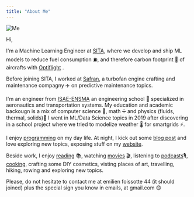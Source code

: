 ```yaml
---
title: "About Me"
---
```


![Me](/img/me/me.png#center)

Hi,

I'm a Machine Learning Engineer at [SITA](https://www.sita.aero/), where we develop and ship
ML models to reduce fuel consumption ⛽, and therefore carbon footprint 🍃 of aircrafts with
[Optiflight](https://www.sita.aero/solutions/sita-for-aircraft/digital-day-of-operations/optiflight/) .

Before joining SITA, I worked at [Safran](https://www.safran-group.com/), a turbofan
engine crafting and maintenance compagny ✈️ on predictive maintenance topics.

I'm an engineer from [ISAE-ENSMA](https://www.ensma.fr/) an engineering school 🏫 specialized in aeronautics
and transportation systems.
My education and academic backougn is a mix of computer science 🤖, math ➗ and physics
(fluids, thermal, solids)🔬
I went in ML/Data Science topics in 2019 after discovering in a school project where we
 tried to modelize weather 🌡️ for smartgrids ⚡.

I enjoy [programming](https://github.com/Emilien-Foissotte) on my day life.
At night, I kick out some [blog post]('https://emilien-foissotte.github.io') and love exploring new topics, exposing stuff on my [website](emilienfoissotte.fr).

Beside work, I enjoy [reading](https://en.wikipedia.org/wiki/Animal_Farm) 📚, watching [movies](https://en.wikipedia.org/wiki/The_Night_of_the_12th)  🎬,
listening to [podcasts](https://www.binge.audio/podcast/programme-b)🎙️, [cooking](https://www.undejeunerdesoleil.com), crafting some DIY cosmetics, visting places of art, travelling, hiking, rowing and exploring new topics.

Please, do not hesitate to contact me at emilien foissotte 44 (it should joined) plus the
special sign you know in emails, at gmail.com 😊
